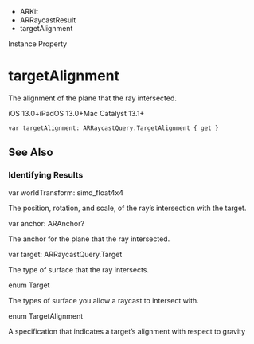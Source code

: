 

- ARKit
- ARRaycastResult
-  targetAlignment 

Instance Property

# targetAlignment

The alignment of the plane that the ray intersected.

iOS 13.0+iPadOS 13.0+Mac Catalyst 13.1+

``` source
var targetAlignment: ARRaycastQuery.TargetAlignment { get }
```

## See Also

### Identifying Results

var worldTransform: simd_float4x4

The position, rotation, and scale, of the ray’s intersection with the target.

var anchor: ARAnchor?

The anchor for the plane that the ray intersected.

var target: ARRaycastQuery.Target

The type of surface that the ray intersects.

enum Target

The types of surface you allow a raycast to intersect with.

enum TargetAlignment

A specification that indicates a target’s alignment with respect to gravity

